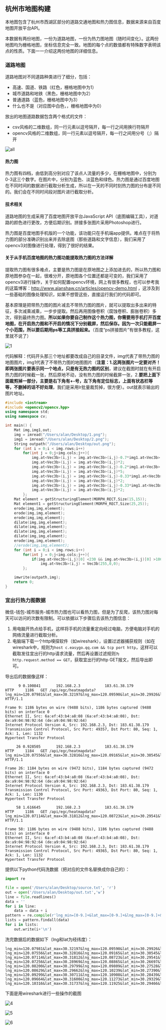 ## **杭州市地图构建**

本地图包含了杭州市西湖区部分的道路交通地图和热力图信息，数据来源来自百度地图开放平台API。

本数据有两份地图，一份为道路地图，一份为热力图地图（随时间变化）。这两份地图均为栅格地图，坐标信息完全一致。地图的每个点的数值都有特殊数字表明该点的性质。下面一一介绍这两份地图的详细信息。

### 道路地图

道路地图对不同道路种类进行了细分，包括：

- 高速、国道、铁路（红色，栅格地图中为1）
- 城市道路和地铁（黑色，栅格地图中为2）
- 普通道路（蓝色，栅格地图中为3）
- 什么也不是（对应图中白色，，栅格地图中为0）

放出的地图道路数据包含两个格式的文件：

- csv风格的二维数组，同一行元素以逗号隔开，每一行之间用换行符隔开
- opencv风格的二维数组，同一行元素以逗号隔开，每一行之间用分号（;）隔开

![all](jpg/all.png)

#### 热力图

热力图有四档，由低到高分别对应了该点人流量的多少，在栅格地图中，分别为0-3这三个数字。在图片中，分别为蓝色、淡蓝色和绿色。热力图是通过百度地图在不同时间的数据进行截取分析生成，所以在一天的不同时刻热力图的分布是不同的。我们会在不同时间段对图片进行截取分析。

#### 技术相关

道路地图的生成采用了百度地图开放平台JavaScript API（底图编辑工具），对道路的颜色进行更改，方便后期识别。拼接多张图片采用Photoshop进行。

热力图是百度地图手机版的一个功能，该功能只在手机端app提供。难点在于将热力图的部分准确识别出来并去除底图（那些道路和文字信息），我们采用了opencv3对图像进行处理，得到了很好的结果。

#### 关于从手机百度地图的热力图功能提取热力图的方法详解

提取热力图有很多难点，主要是热力图是在原地图之上添加进去的，所以热力图和原地图参杂在一起，很难分开，原地图各个位置还都是可变的，我们采用了opencv3进行操作，关于如何配置opencv环境，网上有很多教程，也可以参考我的这篇博客：http://www.alanshaw.cn/articles/opencv-demo.html ，这涉及到一些基础的图像处理知识，如果不想管这些，直接运行我们的代码即可。

基本原理是把带热力图的图片减去不带热力图的图片，就可以提取出多出来的特征，多次减乘减乘，一步步提取。然后再用图像卷积（腐蚀卷积、膨胀卷积）多次，得到最终热力图。**所以如果你要自己制作这个热力图，你需要用手机打开百度地图，在开启热力图和不开启的情况下分别截屏，然后保存。因为一次只能截屏一个小范围，所以要后期用ps等工具拼接起来。**（百度“ps拼接图片”有很多教程，这里就不说了）

![1](jpg/1.png)

代码解释：代码开头那三个地址都要改成自己的目录文件，img代表了带热力图的地图图片，img1代表了不带热力图的地图图片（**注意：1.这两张图片一定要对齐！即两张图片要表示同一个地点，只是有无热力图的区别**，建议在截图时就在有开启热力图的时候截一张，然后原地不动，没有热力图的时候截屏一张，2.**要把上面下面裁剪掉一部分，主要是右下角有+-号，左下角有定位标志，上面有状态栏等等，不删掉的话不好处理**，我们是采用lr批量裁剪掉，很方便）。out就表示输出的图片地址。

```c++
#include <iostream>
#include <opencv2/opencv.hpp>
using namespace std;
using namespace cv;

int main() {
    Mat img,img1,out;
    img = imread("/Users/alan/Desktop/1.png");
    img1 = imread("/Users/alan/Desktop/2.png");
    String outpath("/Users/alan/Desktop/out.png");
    for (int i = 0;i < img.rows;i++)
        for(int j = 0;j<img.cols;j++){
            img.at<Vec3b>(i,j) = img.at<Vec3b>(i,j)-0.7*img1.at<Vec3b>(i,j);
            img.at<Vec3b>(i,j) = img.at<Vec3b>(i,j)*2;
            img.at<Vec3b>(i,j) = img.at<Vec3b>(i,j)-0.2*img1.at<Vec3b>(i,j);
            img.at<Vec3b>(i,j) = img.at<Vec3b>(i,j)*5;
            img.at<Vec3b>(i,j) = img.at<Vec3b>(i,j)-0.33*img1.at<Vec3b>(i,j);
            img.at<Vec3b>(i,j) = img.at<Vec3b>(i,j)*2;
            img.at<Vec3b>(i,j) = img.at<Vec3b>(i,j)-0.33*img1.at<Vec3b>(i,j);
            img.at<Vec3b>(i,j) = img.at<Vec3b>(i,j)*2;
        };
    Mat element = getStructuringElement(MORPH_RECT,Size(15,15));
    Mat element1 = getStructuringElement(MORPH_RECT,Size(25,25));
    erode(img,img,element);
    erode(img,img,element);
    erode(img,img,element);
    dilate(img,img,element);
    dilate(img,img,element);
    dilate(img,img,element);
    dilate(img,img,element);
    erode(img,img,element);
    //erode(img,img,element);
    for (int i = 0;i < img.rows;i++)
        for(int j = 0;j<img.cols;j++){
            if(img.at<Vec3b>(i,j)[0] <230 && img.at<Vec3b>(i,j)[0] >100 && img.at<Vec3b>(i,j)[2] < 50)
                img.at<Vec3b>(i,j) = Vec3b(255,0,0);
        };

    imwrite(outpath,img);
    return 0;
}
```



### 宜出行热力图数据

微信-钱包-城市服务-城市热力图也可以看热力图，但是为了反爬，该热力图对每天可以访问的次数有限制。可以依据以下步骤后去该热力图信息：

1. 用电脑开热点给手机，这样将手机的流量重定向经过电脑，方便电脑对手机的网络流量进行截取分析。
2. 电脑端下载一个http嗅探软件（如wireshark），设置过滤器捕获规则（如在wireshark中，规则为`host c.easygo.qq.com && tcp port http`，这样可以截取发往宜出行的http请求流量，然后再设置过滤规则`为http.request.method == GET`，获取宜出行的http GET报文，然后导出即可。

导出后的数据像这样：

```
      9 0.100841       192.168.2.3           183.61.38.179         HTTP     1186   GET /api/egc/heatmapdata?lng_min=120.07981&lat_max=30.32197&lng_max=120.09590&lat_min=30.29926&level=15&city=%E6%9D%AD%E5%B7%9E&lat=undefined&lng=undefined&_token= HTTP/1.1 

Frame 9: 1186 bytes on wire (9488 bits), 1186 bytes captured (9488 bits) on interface 0
Ethernet II, Src: 6a:ef:43:b4:a8:08 (6a:ef:43:b4:a8:08), Dst: de:a9:04:98:92:64 (de:a9:04:98:92:64)
Internet Protocol Version 4, Src: 192.168.2.3, Dst: 183.61.38.179
Transmission Control Protocol, Src Port: 49357, Dst Port: 80, Seq: 1, Ack: 1, Len: 1132
Hypertext Transfer Protocol

     26 0.928505       192.168.2.3           183.61.38.179         HTTP     1184   GET /api/egc/heatmapdata?lng_min=120.07556&lat_max=30.32816&lng_max=120.09165&lat_min=30.30545&level=15&city=%E6%9D%AD%E5%B7%9E&lat=undefined&lng=undefined&_token= HTTP/1.1 

Frame 26: 1184 bytes on wire (9472 bits), 1184 bytes captured (9472 bits) on interface 0
Ethernet II, Src: 6a:ef:43:b4:a8:08 (6a:ef:43:b4:a8:08), Dst: de:a9:04:98:92:64 (de:a9:04:98:92:64)
Internet Protocol Version 4, Src: 192.168.2.3, Dst: 183.61.38.179
Transmission Control Protocol, Src Port: 49363, Dst Port: 80, Seq: 1, Ack: 1, Len: 1130
Hypertext Transfer Protocol

     58 1.616645       192.168.2.3           183.61.38.179         HTTP     1186   GET /api/egc/heatmapdata?lng_min=120.07114&lat_max=30.31812&lng_max=120.08723&lat_min=30.29541&level=15&city=%E6%9D%AD%E5%B7%9E&lat=undefined&lng=undefined&_token= HTTP/1.1 

Frame 58: 1186 bytes on wire (9488 bits), 1186 bytes captured (9488 bits) on interface 0
Ethernet II, Src: 6a:ef:43:b4:a8:08 (6a:ef:43:b4:a8:08), Dst: de:a9:04:98:92:64 (de:a9:04:98:92:64)
Internet Protocol Version 4, Src: 192.168.2.3, Dst: 183.61.38.179
Transmission Control Protocol, Src Port: 49365, Dst Port: 80, Seq: 1, Ack: 1, Len: 1132
Hypertext Transfer Protocol
```

提供以下python代码洗数据（把对应的文件名替换成你自己的）：

```python
import re

file = open('/Users/alan/Desktop/source.txt', 'r')
out = open('/Users/alan/Desktop/out.txt','w')
line = file.readlines()
data = ''
for i in line:
    data = data + i
pattern = re.compile(r'lng_min=[0-9.]+&lat_max=[0-9.]+&lng_max=[0-9.]+&lat_min=[0-9.]+&level=15')
lists = pattern.findall(data)
for i in lists:
    out.write(i+'\n')
```

洗完数据后的数据如下（lng和lat为经纬度）：

```
lng_min=120.07981&lat_max=30.32197&lng_max=120.09590&lat_min=30.29926&level=15
lng_min=120.07556&lat_max=30.32816&lng_max=120.09165&lat_min=30.30545&level=15
lng_min=120.07114&lat_max=30.31812&lng_max=120.08723&lat_min=30.29541&level=15
lng_min=120.07256&lat_max=30.28969&lng_max=120.08865&lat_min=30.26697&level=15
lng_min=120.08200&lat_max=30.29799&lng_max=120.09809&lat_min=30.27528&level=15
lng_min=120.08629&lat_max=30.29662&lng_max=120.10239&lat_min=30.27390&level=15
lng_min=120.09299&lat_max=30.30711&lng_max=120.10908&lat_min=30.28439&level=15
lng_min=120.09664&lat_max=30.31600&lng_max=120.11273&lat_min=30.29329&level=15
lng_min=120.10316&lat_max=30.31737&lng_max=120.11925&lat_min=30.29466&level=15
```

下面是用wireshark进行一些操作的截图

![4](jpg/4.png)

![5](jpg/5.png)

![6](jpg/6.png)
